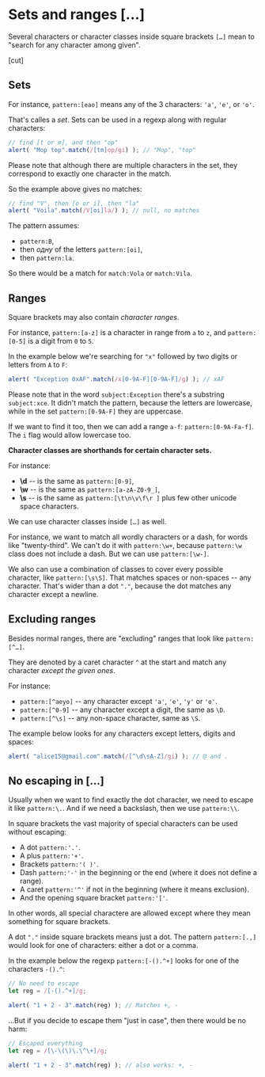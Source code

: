 # Sets and ranges [...]

Several characters or character classes inside square brackets `[…]` mean to "search for any character among given".

[cut]

## Sets

For instance, `pattern:[еао]` means any of the 3 characters: `'а'`, `'е'`, or `'о'`.

That's calles a *set*. Sets can be used in a regexp along with regular characters:

```js run
// find [t or m], and then "op"
alert( "Mop top".match(/[tm]op/gi) ); // "Mop", "top"
```

Please note that although there are multiple characters in the set, they correspond to exactly one character in the match.

So the example above gives no matches:

```js run
// find "V", then [o or i], then "la"
alert( "Voila".match(/V[oi]la/) ); // null, no matches
```

The pattern assumes:

- `pattern:В`,
- then *одну* of the letters `pattern:[oi]`,
- then `pattern:la`.

So there would be a match for `match:Vola` or `match:Vila`.

## Ranges

Square brackets may also contain *character ranges*.

For instance, `pattern:[a-z]` is a character in range from `a` to `z`, and `pattern:[0-5]` is a digit from `0` to `5`.

In the example below we're searching for `"x"` followed by two digits or letters from `A` to `F`:

```js run
alert( "Exception 0xAF".match(/x[0-9A-F][0-9A-F]/g) ); // xAF
```

Please note that in the word `subject:Exception` there's a substring `subject:xce`. It didn't match the pattern, because the letters are lowercase, while in the set `pattern:[0-9A-F]` they are uppercase.

If we want to find it too, then we can add a range `a-f`: `pattern:[0-9A-Fa-f]`. The `i` flag would allow lowercase too.

**Character classes are shorthands for certain character sets.**

For instance:

- **\d** -- is the same as `pattern:[0-9]`,
- **\w** -- is the same as `pattern:[a-zA-Z0-9_]`,
- **\s** -- is the same as `pattern:[\t\n\v\f\r ]` plus few other unicode space characters.

We can use character classes inside `[…]` as well.

For instance, we want to match all wordly characters or a dash, for words like "twenty-third". We can't do it with `pattern:\w+`, because `pattern:\w` class does not include a dash. But we can use `pattern:[\w-]`.

We also can use a combination of classes to cover every possible character, like `pattern:[\s\S]`. That matches spaces or non-spaces -- any character. That's wider than a dot `"."`, because the dot matches any character except a newline.

## Excluding ranges

Besides normal ranges, there are "excluding" ranges that look like `pattern:[^…]`.

They are denoted by a caret character `^` at the start and match any character *except the given ones*.

For instance:

- `pattern:[^аеуо]` -- any character except  `'a'`, `'e'`, `'y'` or `'o'`.
- `pattern:[^0-9]` -- any character except a digit, the same as `\D`.
- `pattern:[^\s]` -- any non-space character, same as `\S`.

The example below looks for any characters except letters, digits and spaces:

```js run
alert( "alice15@gmail.com".match(/[^\d\sA-Z]/gi) ); // @ and .
```

## No escaping in […]

Usually when we want to find exactly the dot character, we need to escape it like `pattern:\.`. And if we need a backslash, then we use `pattern:\\`.

In square brackets the vast majority of special characters can be used without escaping:

- A dot `pattern:'.'`.
- A plus `pattern:'+'`.
- Brackets `pattern:'( )'`.
- Dash `pattern:'-'` in the beginning or the end (where it does not define a range).
- A caret `pattern:'^'` if not in the beginning (where it means exclusion).
- And the opening square bracket `pattern:'['`.

In other words, all special charactere are allowed except where they mean something for square brackets.

A dot `"."` inside square brackets means just a dot. The pattern `pattern:[.,]` would look for one of characters: either a dot or a comma.

In the example below the regexp `pattern:[-().^+]` looks for one of the characters `-().^`:

```js run
// No need to escape
let reg = /[-().^+]/g;

alert( "1 + 2 - 3".match(reg) ); // Matches +, -
```

...But if you decide to escape them "just in case", then there would be no harm:

```js run
// Escaped everything
let reg = /[\-\(\)\.\^\+]/g;

alert( "1 + 2 - 3".match(reg) ); // also works: +, -
```
